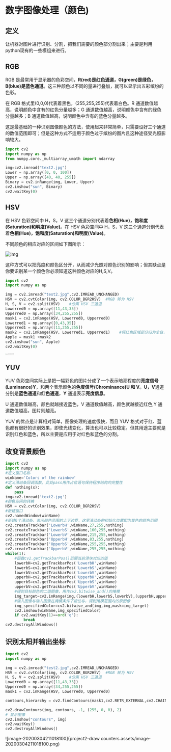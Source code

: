 # 数字图像处理（颜色)

## 定义

让机器对图片进行识别、分割，把我们需要的颜色部分割出来；主要是利用python现有的一些模组来进行。

## RGB

RGB 是最常用于显示器的色彩空间，**R(red)是红色通道，G(green)是绿色，B(blue)是蓝色通道**。这三种颜色以不同的量进行叠加，就可以显示出五彩缤纷的色彩。

在 RGB 格式里(0,0,0)代表着黑色，(255,255,255)代表着白色。R 通道数值越高，说明颜色中含有的红色分量越多；G 通道数值越高，说明颜色中含有的绿色分量越多；B 通道数值越高，说明颜色中含有的蓝色分量越多。

这是最基础的一种识别图像颜色的方法，使用起来非常简单，只需要设好三个通道的数值范围即可；但是这种方式不适用于颜色过于缤纷的图片且这种途径受光照影响较大。

~~~python
import cv2
import numpy as np
from numpy.core._multiarray_umath import ndarray

img=cv2.imread("text2.jpg")
Lower = np.array([0, 0, 100])
Upper = np.array([40, 40, 255])
Binary = cv2.inRange(img, Lower, Upper)
cv2.imshow("sun", Binary)
cv2.waitKey(0)
~~~

## HSV

在 HSV 色彩空间中 H，S，V 这三个通道分别代表着**色相(Hue)，饱和度(Saturation)**和**明度(Value)**。在 HSV 色彩空间中 H，S，V 这三个通道分别代表着**色相(Hue)，饱和度(Saturation)**和**明度(Value)**。

不同颜色的相应对应的区间如下图所示：

![img](https://pic2.zhimg.com/80/v2-2effdf6abf07c23de588090fe03ba9e5_1440w.jpg)

这种方式可以把亮度和颜色区分开，从而减少光照对颜色识别的影响；但其缺点是你要识别某一个颜色你必须知道这种颜色对应的H,S,V。

~~~python
import cv2
import numpy as np

img = cv2.imread("test2.jpg",cv2.IMREAD_UNCHANGED)
HSV = cv2.cvtColor(img, cv2.COLOR_BGR2HSV)  #RGB 转为 HSV
H, S, V = cv2.split(HSV)    #分离 HSV 三通道
Lowerred0 = np.array([11,43,35])
Upperred0 = np.array([34,255,255])
mask1 = cv2.inRange(HSV, Lowerred0, Upperred0)
Lowerred1 = np.array([0,43,35])
Upperred1 = np.array([11,255,255])
mask2 = cv2.inRange(HSV, Lowerred1, Upperred1)    #将红色区域部分归为全白，其他区域归为全黑
Apple = mask1 +mask2
cv2.imshow("sun", Apple)
cv2.waitKey(0)
~~~

<img src="C:\Users\22060\AppData\Roaming\Typora\typora-user-images\image-20200302022029497.png" alt="image-20200302022029497" style="zoom:13%;" />

## YUV

YUV 色彩空间实际上是把一幅彩色的图片分成了一个表示暗亮程度的**亮度信号(Luminance)Y**，和两个表示颜色的**色度信号(Chrominance)U 和 V**。**U，V**通道分别是**蓝色通道**和**红色通道**，**Y** 通道表示**亮度信息**。

U 通道数值越高，颜色就越接近蓝色，V 通道数值越高，颜色就越接近红色,Y 通道数值越高，图片则越亮。

YUV 的优点是计算相对简单，图像处理的速度很快，而且 YUV 格式对于红、蓝色都有很好的识别效果，即使光线变化，算法也可以比较稳定。但其用途主要就是识别红色和蓝色，所以主要是应用于对红色和蓝色的分割。

## 改变背景颜色

~~~python
import cv2
import numpy as np
#定义窗口名称
winName='Colors of the rainbow'
#定义滑动条回调函数，此处pass用作占位语句保持程序结构的完整性
def nothing(x):
    pass
img=cv2.imread('text2.jpg')
#颜色空间的转换
HSV = cv2.cvtColor(img, cv2.COLOR_BGR2HSV)
#新建窗口
cv2.namedWindow(winName)
#新建6个滑动条，表示颜色范围的上下边界，这里滑动条的初始化位置即为黄色的颜色范围
cv2.createTrackbar('LowerbH',winName,27,255,nothing)
cv2.createTrackbar('LowerbS',winName,160,255,nothing)
cv2.createTrackbar('LowerbV',winName,215,255,nothing)
cv2.createTrackbar('UpperbH',winName,83,255,nothing)
cv2.createTrackbar('UpperbS',winName,255,255,nothing)
cv2.createTrackbar('UpperbV',winName,255,255,nothing)
while(1):
    #函数cv2.getTrackbarPos()范围当前滑块对应的值
    lowerbH=cv2.getTrackbarPos('LowerbH',winName)
    lowerbS=cv2.getTrackbarPos('LowerbS',winName)
    lowerbV=cv2.getTrackbarPos('LowerbV',winName)
    upperbH=cv2.getTrackbarPos('UpperbH',winName)
    upperbS=cv2.getTrackbarPos('UpperbS',winName)
    upperbV=cv2.getTrackbarPos('UpperbV',winName)
    #得到目标颜色的二值图像，用作cv2.bitwise_and()的掩模
    img_target=cv2.inRange(img,(lowerbH,lowerbS,lowerbV),(upperbH,upperbS,upperbV))
    #输入图像与输入图像在掩模条件下按位与，得到掩模范围内的原图像
    img_specifiedColor=cv2.bitwise_and(img,img,mask=img_target)
    cv2.imshow(winName,img_specifiedColor)
    if cv2.waitKey(1)==ord('q'):
        break
cv2.destroyAllWindows()
~~~



## 识别太阳并输出坐标

~~~python
import cv2
import numpy as np

img = cv2.imread("test2.jpg",cv2.IMREAD_UNCHANGED)
HSV = cv2.cvtColor(img, cv2.COLOR_BGR2HSV)  #RGB 转为 HSV
H, S, V = cv2.split(HSV)    #分离 HSV 三通道
Lowerred0 = np.array([11,43,35])
Upperred0 = np.array([34,255,255])
mask1 = cv2.inRange(HSV, Lowerred0, Upperred0)

contours,hierarchy = cv2.findContours(mask1,cv2.RETR_EXTERNAL,cv2.CHAIN_APPROX_SIMPLE)#得到轮廓信息

cv2.drawContours(img, contours, -1, (255, 0, 0), 2)
# 显示图像
cv2.imshow("contours", img)
cv2.waitKey()
cv2.destroyAllWindows()
~~~

![image-20200304211018100](project2-draw counters.assets/image-20200304211018100.png)